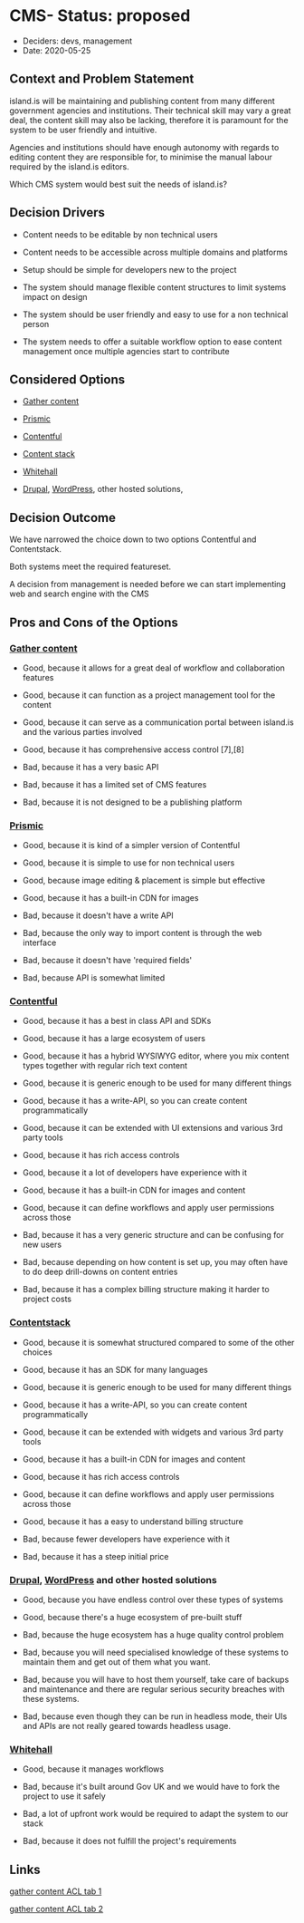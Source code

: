 # CMS- Status: proposed

- Deciders: devs, management
- Date: 2020-05-25

## Context and Problem Statement

island.is will be maintaining and publishing content from many different government agencies and institutions. Their technical skill may vary a great deal, the content skill may also be lacking, therefore it is paramount for the system to be user friendly and intuitive.

Agencies and institutions should have enough autonomy with regards to editing content they are responsible for, to minimise the manual labour required by the island.is editors.

Which CMS system would best suit the needs of island.is?

## Decision Drivers

- Content needs to be editable by non technical users

- Content needs to be accessible across multiple domains and platforms

- Setup should be simple for developers new to the project

- The system should manage flexible content structures to limit systems impact on design

- The system should be user friendly and easy to use for a non technical person

- The system needs to offer a suitable workflow option to ease content management once multiple agencies start to contribute

## Considered Options

- [Gather content](https://gathercontent.com/)

- [Prismic](https://prismic.io/)

- [Contentful](https://contentful.com/)

- [Content stack](https://www.contentstack.com/)

- [Whitehall](https://docs.publishing.service.gov.uk/apps/whitehall.html)

- [Drupal](https://www.drupal.org/), [WordPress](https://wordpress.org/), other hosted solutions,

## Decision Outcome

We have narrowed the choice down to two options Contentful and Contentstack.

Both systems meet the required featureset.

A decision from management is needed before we can start implementing web and search engine with the CMS

## Pros and Cons of the Options

### [Gather content](https://gathercontent.com/)

- Good, because it allows for a great deal of workflow and collaboration features

- Good, because it can function as a project management tool for the content

- Good, because it can serve as a communication portal between island.is and the various parties involved

- Good, because it has comprehensive access control [7],[8]

- Bad, because it has a very basic API

- Bad, because it has a limited set of CMS features

- Bad, because it is not designed to be a publishing platform

### [Prismic](https://prismic.io/)

- Good, because it is kind of a simpler version of Contentful

- Good, because it is simple to use for non technical users

- Good, because image editing & placement is simple but effective

- Good, because it has a built-in CDN for images

- Bad, because it doesn't have a write API

- Bad, because the only way to import content is through the web interface

- Bad, because it doesn't have 'required fields'

- Bad, because API is somewhat limited

### [Contentful](https://contentful.com/)

- Good, because it has a best in class API and SDKs

- Good, because it has a large ecosystem of users

- Good, because it has a hybrid WYSIWYG editor, where you mix content types together with regular rich text content

- Good, because it is generic enough to be used for many different things

- Good, because it has a write-API, so you can create content programmatically

- Good, because it can be extended with UI extensions and various 3rd party tools

- Good, because it has rich access controls

- Good, because it a lot of developers have experience with it

- Good, because it has a built-in CDN for images and content

- Good, because it can define workflows and apply user permissions across those

- Bad, because it has a very generic structure and can be confusing for new users

- Bad, because depending on how content is set up, you may often have to do deep drill-downs on content entries

- Bad, because it has a complex billing structure making it harder to project costs

### [Contentstack](https://www.contentstack.com/)

- Good, because it is somewhat structured compared to some of the other choices

- Good, because it has an SDK for many languages

- Good, because it is generic enough to be used for many different things

- Good, because it has a write-API, so you can create content programmatically

- Good, because it can be extended with widgets and various 3rd party tools

- Good, because it has a built-in CDN for images and content

- Good, because it has rich access controls

- Good, because it can define workflows and apply user permissions across those

- Good, because it has a easy to understand billing structure

- Bad, because fewer developers have experience with it

- Bad, because it has a steep initial price

### [Drupal](https://www.drupal.org/), [WordPress](https://wordpress.org/) and other hosted solutions

- Good, because you have endless control over these types of systems

- Good, because there's a huge ecosystem of pre-built stuff

- Bad, because the huge ecosystem has a huge quality control problem

- Bad, because you will need specialised knowledge of these systems to maintain them and get out of them what you want.

- Bad, because you will have to host them yourself, take care of backups and maintenance and there are regular serious security breaches with these systems.

- Bad, because even though they can be run in headless mode, their UIs and APIs are not really geared towards headless usage.

### [Whitehall](https://docs.publishing.service.gov.uk/apps/whitehall.html)

- Good, because it manages workflows

- Bad, because it's built around Gov UK and we would have to fork the project to use it safely

- Bad, a lot of upfront work would be required to adapt the system to our stack

- Bad, because it does not fulfill the project's requirements

## Links

[gather content ACL tab 1](https://share.getcloudapp.com/NQuD7WWP?embed=true)

[gather content ACL tab 2](https://share.getcloudapp.com/04uP5684?embed=true)
